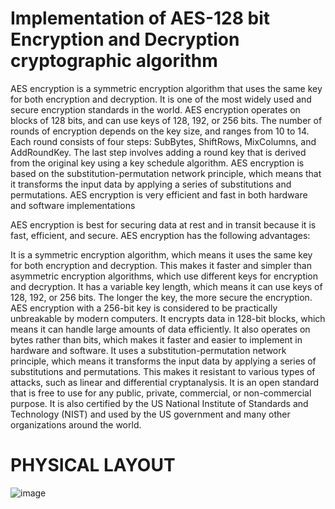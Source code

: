 # Implementation of AES-128 bit Encryption and Decryption cryptographic algorithm

AES encryption is a symmetric encryption algorithm that uses the same key for both encryption and decryption. It is one of the most widely used and secure encryption standards in the world. AES encryption operates on blocks of 128 bits, and can use keys of 128, 192, or 256 bits. The number of rounds of encryption depends on the key size, and ranges from 10 to 14. Each round consists of four steps: SubBytes, ShiftRows, MixColumns, and AddRoundKey. The last step involves adding a round key that is derived from the original key using a key schedule algorithm. AES encryption is based on the substitution-permutation network principle, which means that it transforms the input data by applying a series of substitutions and permutations. AES encryption is very efficient and fast in both hardware and software implementations


AES encryption is best for securing data at rest and in transit because it is fast, efficient, and secure. AES encryption has the following advantages:

It is a symmetric encryption algorithm, which means it uses the same key for both encryption and decryption. This makes it faster and simpler than asymmetric encryption algorithms, which use different keys for encryption and decryption.
It has a variable key length, which means it can use keys of 128, 192, or 256 bits. The longer the key, the more secure the encryption. AES encryption with a 256-bit key is considered to be practically unbreakable by modern computers.
It encrypts data in 128-bit blocks, which means it can handle large amounts of data efficiently. It also operates on bytes rather than bits, which makes it faster and easier to implement in hardware and software.
It uses a substitution-permutation network principle, which means it transforms the input data by applying a series of substitutions and permutations. This makes it resistant to various types of attacks, such as linear and differential cryptanalysis.
It is an open standard that is free to use for any public, private, commercial, or non-commercial purpose. It is also certified by the US National Institute of Standards and Technology (NIST) and used by the US government and many other organizations around the world.



# PHYSICAL LAYOUT
![image](https://github.com/sasi-kiran123/AES-128-Encryption/assets/75782906/8358ff19-b434-440e-a3d0-c8991b798798)


